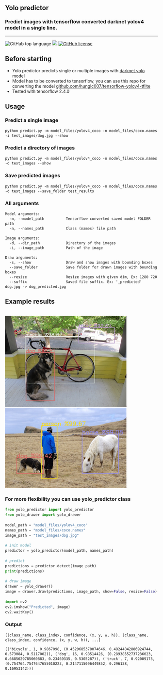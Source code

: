 ## Yolo predictor
### Predict images with tensorflow converted darknet yolov4 model in a single line.
---

![GitHub top language](https://img.shields.io/github/languages/top/cccaaannn/yolo_predictor?style=flat-square) ![](https://img.shields.io/github/repo-size/cccaaannn/yolo_predictor?style=flat-square) [![GitHub license](https://img.shields.io/github/license/cccaaannn/yolo_predictor?style=flat-square)](https://github.com/cccaaannn/yolo_predictor/blob/master/LICENSE)


## Before starting
- Yolo predictor predicts single or multiple images with [darknet yolo](https://github.com/AlexeyAB/darknet) model
- Model has to be converted to tensorflow, you can use this repo for converting the model [github.com/hunglc007/tensorflow-yolov4-tflite](https://github.com/hunglc007/tensorflow-yolov4-tflite)
- Tested with tensorflow 2.4.0


## Usage
### Predict a single image
```shell
python predict.py -m model_files/yolov4_coco -n model_files/coco.names -i test_images/dog.jpg --show
```

### Predict a directory of images
```shell
python predict.py -m model_files/yolov4_coco -n model_files/coco.names -d test_images --show
```

### Save predicted images
```shell
python predict.py -m model_files/yolov4_coco -n model_files/coco.names -d test_images --save_folder test_results
```

### All arguments
```
Model arguments:
  -m, --model_path          Tensorflow converted saved model FOLDER path
  -n, --names_path          Class (names) file path

Image arguments:
  -d, --dir_path            Directory of the images
  -i, --image_path          Path of the image

Draw arguments:
  -s, --show                Draw and show images with bounding boxes
  --save_folder             Save folder for drawn images with bounding boxes
  --resize                  Resize images with given dim, Ex: 1280 720
  --suffix                  Saved file suffix. Ex: '_predicted' dog.jpg -> dog_predicted.jpg
```

## Example results
</br><img src="readme_images/dog_predicted.jpg" alt="drawing" width="400"/> <img src="readme_images/person_predicted.jpg" alt="drawing" width="400"/></br>

### For more flexibility you can use yolo_predictor class
```python
from yolo_predictor import yolo_predictor
from yolo_drawer import yolo_drawer

model_path = "model_files/yolov4_coco"
names_path = "model_files/coco.names"
image_path = "test_images/dog.jpg"

# init model
predictor = yolo_predictor(model_path, names_path)

# predict
predictions = predictor.detect(image_path)
print(predictions)

# draw image
drawer = yolo_drawer()
image = drawer.draw(predictions, image_path, show=False, resize=False)

import cv2
cv2.imshow("Predicted", image)
cv2.waitKey()
```

### Output
```
[(class_name, class_index, confidence, (x, y, w, h)), (class_name, class_index, confidence, (x, y, w, h)), ...]
```
```shell
[('bicycle', 1, 0.9867098, (0.4529685378074646, 0.48244842886924744, 0.573084, 0.5117002)), ('dog', 16, 0.98514426, (0.28938552737236023, 0.6685629785060883, 0.23469335, 0.5305287)), ('truck', 7, 0.92009175, (0.754764.7547647655010223, 0.2147115096449852, 0.296138, 0.16953142))]
```
